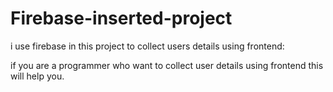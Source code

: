 # Firebase-inserted-project

i use firebase in this project to collect users details using frontend:

if you are a programmer who want to collect user details using frontend this will help you.
